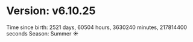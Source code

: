 # Version: v6.10.25
Time since birth: 2521 days, 60504 hours, 3630240 minutes, 217814400 seconds
Season: Summer ☀️
